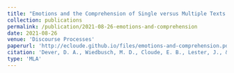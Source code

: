 ```yaml
---
title: "Emotions and the Comprehension of Single versus Multiple Texts during Game-based Learning"
collection: publications
permalink: /publication/2021-08-26-emotions-and-comprehension
date: 2021-08-26
venue: 'Discourse Processes'
paperurl: 'http://ecloude.github.io/files/emotions-and-comprehension.pdf'
citation: 'Dever, D. A., Wiedbusch, M. D., Cloude, E. B., Lester, J., &amp; Azevedo, R. (2022). Emotions and the comprehension of single versus multiple texts during game-based learning. Discourse Processes, 59(1-2), 94-115.'
type: 'MLA'
---
```

